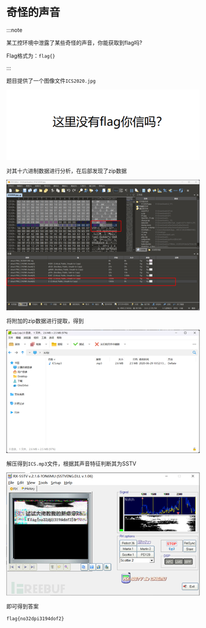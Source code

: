 # 奇怪的声音

:::note

某工控环境中泄露了某些奇怪的声音，你能获取到flag吗?

Flag格式为：`flag{}`

:::

题目提供了一个图像文件`ICS2020.jpg`

![img](img/image_20241224-002419.png)

对其十六进制数据进行分析，在后部发现了zip数据

![img](img/image_20241224-002459.png)

将附加的zip数据进行提取，得到

![img](img/image_20241225-002551.png)

解压得到`ICS.mp3`文件，根据其声音特征判断其为SSTV

![img](img/image_20241230-003001.png)

即可得到答案

```plaintext
flag{no32dpi3194dof2}
```
